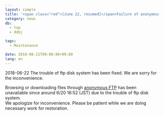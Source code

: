 ```yaml
---
layout: simple
title: '<span class="red">[June 22, resumed]</span>Failure of anonymous FTP service'
category: news
db:
  - top
  - ddbj

tags:
  - Maintenance

date: 2018-06-21T09:00:00+09:00
lang: en
---
```


<p class="red">2018-06-22 The trouble of ftp disk system has been fixed. We are sorry for the inconvenience.</p>

<p>Browsing or downloading files through <a href="ftp://ftp.ddbj.nig.ac.jp/">anonymous FTP</a> has been unavailable since around 6/20 16:52 (JST) due to the trouble of ftp disk system.<br> We apologize for inconvenience. Please be patient while we are doing necessary work for restoration.</p>
